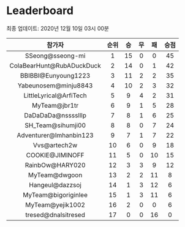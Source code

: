 # Leaderboard
최종 업데이트: 2020년 12월 10일 03시 00분




| 참가자 | 순위 | 승 | 무 | 패 | 승점 |
|:---:|:---:|:---:|:---:|:---:|:---:|
| SSeong@sseong-mi | 1 | 15 | 0 | 0 | 45 |
| ColaBearHunt@RubADuckDuck | 2 | 14 | 0 | 1 | 42 |
| BBIBBI@Eunyoung1223 | 3 | 11 | 2 | 2 | 35 |
| Yabeunosem@minju8843 | 4 | 10 | 2 | 3 | 32 |
| LittleLyrical@ArfiTech | 5 | 9 | 4 | 2 | 31 |
| MyTeam@jbr1tr | 6 | 9 | 1 | 5 | 28 |
| DaDaDaDa@nsssslllp | 7 | 8 | 1 | 6 | 25 |
| SH_Team@sihumji00 | 8 | 8 | 0 | 7 | 24 |
| Adventurer@Imhanbin123 | 9 | 7 | 1 | 7 | 22 |
| Vvs@artech2w | 10 | 6 | 0 | 9 | 18 |
| COOKIE@JIMINOFF | 11 | 5 | 0 | 10 | 15 |
| RainbOw@HARY020 | 12 | 3 | 3 | 9 | 12 |
| MyTeam@dwgoon | 13 | 2 | 2 | 11 | 8 |
| Hangeul@dazzsoj | 14 | 1 | 3 | 12 | 6 |
| MyTeam@bigoriginlee | 15 | 1 | 3 | 11 | 6 |
| MyTeam@yejik1002 | 16 | 2 | 0 | 0 | 6 |
| tresed@dnalsitresed | 17 | 0 | 0 | 16 | 0 |